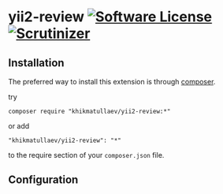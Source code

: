 # yii2-review [![Software License](https://img.shields.io/badge/license-MIT-brightgreen.svg?style=flat-square)](LICENSE) [![Scrutinizer](https://img.shields.io/scrutinizer/g/ogheo/yii2-comments.svg?style=flat-square)](https://scrutinizer-ci.com/g/ogheo/yii2-comments/)

## Installation

The preferred way to install this extension is through [composer](http://getcomposer.org/download/).

try

```
composer require "khikmatullaev/yii2-review:*"
```

or add

```
"khikmatullaev/yii2-review": "*"
```

to the require section of your `composer.json` file.

## Configuration